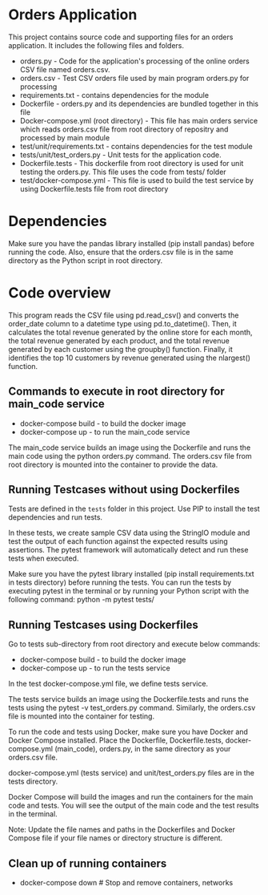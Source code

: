 # Orders Application

This project contains source code and supporting files for an orders application. It includes the following files and folders.

- orders.py - Code for the application's processing of the online orders CSV file named orders.csv.
- orders.csv - Test CSV orders file used by main program orders.py for processing
- requirements.txt - contains dependencies for the module
- Dockerfile - orders.py and its dependencies are bundled together in this file
- Docker-compose.yml (root directory) - This file has main orders service which reads orders.csv file from root directory of repositry and processed by main module
- test/unit/requirements.txt - contains dependencies for the test module
- tests/unit/test_orders.py - Unit tests for the application code. 
- Dockerfile.tests - This dockerfile from root directory is used for unit testing the orders.py. This file uses the code from tests/ folder
- test/docker-compose.yml - This file is used to build the test service by using Dockerfile.tests file from root directory

# Dependencies

Make sure you have the pandas library installed (pip install pandas) before running the code. Also, ensure that the orders.csv file is in the same directory as the Python script in root directory.

# Code overview

This program reads the CSV file using pd.read_csv() and converts the order_date column to a datetime type using pd.to_datetime(). Then, it calculates the total revenue generated by the online store for each month, the total revenue generated by each product, and the total revenue generated by each customer using the groupby() function. Finally, it identifies the top 10 customers by revenue generated using the nlargest() function.

## Commands to execute in root directory for main_code service

- docker-compose build  - to build the docker image
- docker-compose up     - to run the main_code service

The main_code service builds an image using the Dockerfile and runs the main code using the python orders.py command. The orders.csv file from root directory is mounted into the container to provide the data.

## Running Testcases without using Dockerfiles

Tests are defined in the `tests` folder in this project. Use PIP to install the test dependencies and run tests.


In these tests, we create sample CSV data using the StringIO module and test the output of each function against the expected results using assertions. The pytest framework will automatically detect and run these tests when executed.

Make sure you have the pytest library installed (pip install requirements.txt in tests directory) before running the tests. You can run the tests by executing pytest in the terminal or by running your Python script with the following command: python -m pytest tests/ 

## Running Testcases using Dockerfiles 
Go to tests sub-directory from root directory and execute below commands:

- docker-compose build  - to build the docker image
- docker-compose up     - to run the tests service

In the test docker-compose.yml file, we define tests service. 

The tests service builds an image using the Dockerfile.tests and runs the tests using the pytest -v test_orders.py command. Similarly, the orders.csv file is mounted into the container for testing.

To run the code and tests using Docker, make sure you have Docker and Docker Compose installed. Place the Dockerfile, Dockerfile.tests, docker-compose.yml (main_code), orders.py, in the same directory as your orders.csv file.

docker-compose.yml (tests service) and unit/test_orders.py files are in the tests directory.

Docker Compose will build the images and run the containers for the main code and tests. You will see the output of the main code and the test results in the terminal.

Note: Update the file names and paths in the Dockerfiles and Docker Compose file if your file names or directory structure is different.

## Clean up of running containers
- docker-compose down  # Stop and remove containers, networks
